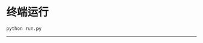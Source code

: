# 终端运行

```shell
python run.py
```
************************************************************************************************************************************************************************************************************************************************************************************************************************************************************************************************************************************************************************************************************************************************************************************************************************************************************************************************************************************************************************************************************************************************************************************